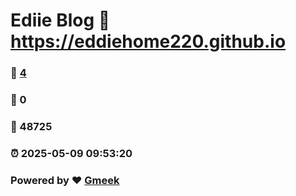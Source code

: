 # Ediie Blog :link: https://eddiehome220.github.io 
### :page_facing_up: [4](https://eddiehome220.github.io/tag.html) 
### :speech_balloon: 0 
### :hibiscus: 48725 
### :alarm_clock: 2025-05-09 09:53:20 
### Powered by :heart: [Gmeek](https://github.com/Meekdai/Gmeek)
